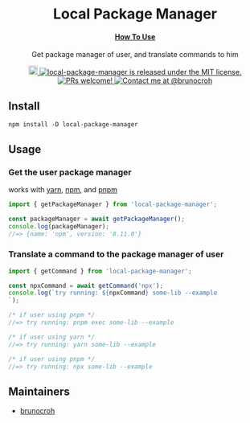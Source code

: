 <h1 align="center">
  Local Package Manager
</h1>

<h4 align="center">
  <a href="https://github.com/brunocroh/local-package-manager/new/main?readme=1#usage">How To Use</a>
</h4>

<p align="center">
  Get package manager of user, and translate commands to him
</p>
<p align="center">
  <a href="https://badge.fury.io/js/local-package-manager">
    <img src="https://badge.fury.io/js/local-package-manager.svg" alt="npm version" height="18">
  </a>
  <a href="https://github.com/brunocroh/local-package-manager/blob/main/license">
    <img src="https://img.shields.io/badge/license-MIT-blue.svg" alt="local-package-manager is released under the MIT license." />
  </a>
  <a href="https://github.com/brunocroh/local-package-manager/pulls">
    <img src="https://img.shields.io/badge/PRs-welcome-brightgreen.svg?style=flat" alt="PRs welcome!" />
  </a>
  <a href="https://twitter.com/intent/follow?screen_name=brunocroh">
    <img src="https://img.shields.io/twitter/follow/medusajs.svg?label=Contact%20me%20at%20@brunocroh" alt="Contact me at @brunocroh" />
  </a>
</p>

## Install

```
npm install -D local-package-manager
```

## Usage

### Get the user package manager
works with [yarn](https://classic.yarnpkg.com), [npm](https://docs.npmjs.com/), and [pnpm](https://pnpm.io/)
```js
import { getPackageManager } from 'local-package-manager';

const packageManager = await getPackageManager();
console.log(packageManager);
//=> {name: 'npm', version: '8.11.0'}
```

### Translate a command to the package manager of user
```js
import { getCommand } from 'local-package-manager';

const npxCommand = await getCommand('npx');
console.log(`try running: ${npxCommand} some-lib --example
`);

/* if user using pnpm */
//=> try running: pnpm exec some-lib --example

/* if user using yarn */
//=> try running: yarn some-lib --example

/* if user using pnpm */
//=> try running: npx some-lib --example
```
## Maintainers

- [brunocroh](https://github.com/brunocroh)
